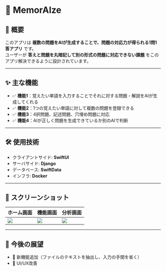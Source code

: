 # 📱 MemorAIze

## 🌟 概要
このアプリは **複数の問題をAIが生成することで、問題の対応力が得られる1問1答アプリ** です。  
ユーザーが **答えと問題を丸暗記して別の形式の問題に対応できない課題** をこのアプリ解決できるように設計されています。

---

## ✨ 主な機能
- ✅ **機能1**：覚えたい単語を入力することでそれに対する問題・解説をAIが生成してくれる
- ✅ **機能2**：1つの覚えたい単語に対して複数の問題を登録できる
- ✅ **機能3**：4択問題、記述問題、穴埋め問題に対応  
- ✅ **機能4**：AIが正しく問題を生成できているか別のAIで判断  

---

## 🛠 使用技術
- クライアントサイド: **SwiftUI**  
- サーバサイド: **Django**  
- データベース: **SwiftData**  
- インフラ: **Docker**  

---

## 📸 スクリーンショット
| ホーム画面 | 機能画面 | 分析画面 |
|------------|-----------|-----------|
| ![](screenshot1.png) | ![](screenshot2.png) | ![](screenshot3.png) |

---

## 🚀 今後の展望
- 🔹 新機能追加（ファイルのテキストを抽出し、入力の手間を省く）  
- 🔹 UI/UX改善  
